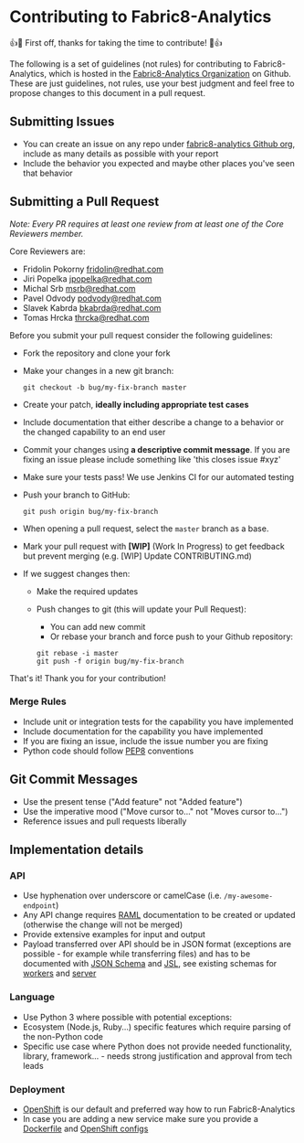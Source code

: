 # Contributing to Fabric8-Analytics

:+1::tada: First off, thanks for taking the time to contribute! :tada::+1:

The following is a set of guidelines (not rules) for contributing to Fabric8-Analytics,
which is hosted in the [Fabric8-Analytics Organization](https://github.com/fabric8-analytics/) on Github.
These are just guidelines, not rules, use your best judgment and feel free to
propose changes to this document in a pull request.

## Submitting Issues

* You can create an issue on any repo under [fabric8-analytics Github org](https://github.com/fabric8-analytics), include as many details as possible with your report
* Include the behavior you expected and maybe other places you've seen that behavior

## Submitting a Pull Request

*Note: Every PR requires at least one review from at least one of the Core Reviewers member.*

Core Reviewers are:

* Fridolin Pokorny <fridolin@redhat.com>
* Jiri Popelka <jpopelka@redhat.com>
* Michal Srb <msrb@redhat.com>
* Pavel Odvody <podvody@redhat.com>
* Slavek Kabrda <bkabrda@redhat.com>
* Tomas Hrcka <thrcka@redhat.com>

Before you submit your pull request consider the following guidelines:

* Fork the repository and clone your fork
* Make your changes in a new git branch:

     ```shell
     git checkout -b bug/my-fix-branch master
     ```

* Create your patch, **ideally including appropriate test cases**
* Include documentation that either describe a change to a behavior or the changed capability to an end user
* Commit your changes using **a descriptive commit message**. If you are fixing an issue please include something like 'this closes issue #xyz'
* Make sure your tests pass! We use Jenkins CI for our automated testing
* Push your branch to GitHub:

    ```shell
    git push origin bug/my-fix-branch
    ```

* When opening a pull request, select the `master` branch as a base.
* Mark your pull request with **[WIP]** (Work In Progress) to get feedback but prevent merging (e.g. [WIP] Update CONTRIBUTING.md)
* If we suggest changes then:
  * Make the required updates
  * Push changes to git (this will update your Pull Request):
    * You can add new commit
    * Or rebase your branch and force push to your Github repository:

    ```shell
    git rebase -i master
    git push -f origin bug/my-fix-branch
    ```

That's it! Thank you for your contribution!

### Merge Rules

* Include unit or integration tests for the capability you have implemented
* Include documentation for the capability you have implemented
* If you are fixing an issue, include the issue number you are fixing
* Python code should follow [PEP8](https://www.python.org/dev/peps/pep-0008/) conventions

## Git Commit Messages

* Use the present tense ("Add feature" not "Added feature")
* Use the imperative mood ("Move cursor to..." not "Moves cursor to...")
* Reference issues and pull requests liberally

## Implementation details

### API

* Use hyphenation over underscore or camelCase (i.e. `/my-awesome-endpoint`)
* Any API change requires [RAML](http://raml.org/) documentation to be created or updated (otherwise the change will not be merged)
* Provide extensive examples for input and output
* Payload transferred over API should be in JSON format (exceptions are possible - for example while transferring files) and has to be documented with [JSON Schema](http://json-schema.org/) and [JSL](https://jsl.readthedocs.io/en/latest/tutorial.html), see existing schemas for [workers](https://github.com/fabric8-analytics/worker/tree/master/cucoslib/workers/schemas/) and [server](https://github.com/fabric8-analytics/server/tree/master/bayesian/schemas)

### Language

* Use Python 3 where possible with potential exceptions:
 * Ecosystem (Node.js, Ruby...) specific features which require parsing of the non-Python code
 * Specific use case where Python does not provide needed functionality, library, framework... - needs strong justification and approval from tech leads

### Deployment

* [OpenShift](https://www.openshift.com/) is our default and preferred way how to run Fabric8-Analytics
* In case you are adding a new service make sure you provide a [Dockerfile](https://docs.docker.com/engine/reference/builder/) and [OpenShift configs](https://docs.openshift.com/enterprise/3.0/architecture/core_concepts/pods_and_services.html)
